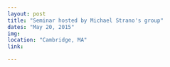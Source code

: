 ```yaml
---
layout: post
title: "Seminar hosted by Michael Strano's group"
dates: "May 20, 2015"
img: 
location: "Cambridge, MA"
link: 

---
```

